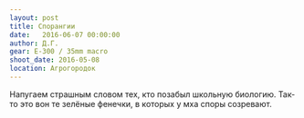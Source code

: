 ```yaml
---
layout: post
title: Спорангии
date:   2016-06-07 00:00:00
author: Д.Г.
gear: E-300 / 35mm macro
shoot_date: 2016-05-08
location: Агрогородок
---
```


Напугаем страшным словом тех, кто позабыл школьную биологию. Так-то это вон те зелёные фенечки, в которых у мха споры созревают.
